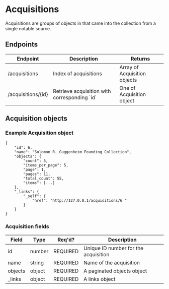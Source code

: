 Acquisitions
====================

Acquisitions are groups of objects in that came into the collection from a 
single notable source.

## Endpoints

<table>
    <thead>
        <th>Endpoint</th>
        <th>Description</th>
        <th>Returns</th>
    </thead>
    <tbody>
        <tr>
            <td>/acquisitions</td>
            <td>Index of acquisitions</td>
            <td>Array of Acquisition objects</td>
        </tr>
        <tr>
            <td>/acquisitions/{id}</td>
            <td>Retrieve acquisition with corresponding `id`</td>
            <td>One of Acquisition object</td>
        </tr>
    </tbody>
</table>

## Acquisition objects

### Example Acquisition object
    {
        "id": 6, 
        "name": "Solomon R. Guggenheim Founding Collection", 
        "objects": {
            "count": 5, 
            "items_per_page": 5, 
            "page": 1, 
            "pages": 11, 
            "total_count": 55,
            "items": [...]
        },
        "_links": {
            "_self": {
                "href": "http://127.0.0.1/acquisitions/6 "
            }
        }
    }

### Acquisition fields

<table>
    <thead>
        <tr>
            <th>Field</th>
            <th>Type</th>
            <th>Req'd?</th>
            <th>Description</th>
        </tr>
    </thead>
    <tbody>
        <tr>
            <td>id</td>
            <td>number</td>
            <td>REQUIRED</td>
            <td>Unique ID number for the acquisition</td>
        </tr>
        <tr>
            <td>name</td>
            <td>string</td>
            <td>REQUIRED</td>
            <td>Name of the acquisition</td>
        </tr>
        <tr>
            <td>objects</td>
            <td>object</td>
            <td>REQUIRED</td>
            <td>A paginated objects object</td>
        </tr>
        <tr>
            <td>_links</td>
            <td>object</td>
            <td>REQUIRED</td>
            <td>A links object</td>
        </tr>
    </tbody>
</table>

